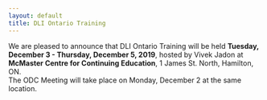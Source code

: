 ```yaml
---
layout: default
title: DLI Ontario Training
---
```


We are pleased to announce that DLI Ontario Training will be held **Tuesday, December 3 - Thursday, December 5, 2019**, hosted by Vivek Jadon at **McMaster Centre for Continuing Education**, 1 James St. North, Hamilton, ON. <br> The ODC Meeting will take place on Monday, December 2 at the same location.
